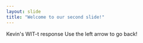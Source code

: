```yaml
---
layout: slide
title: "Welcome to our second slide!"
---
```

Kevin's WIT-t response
Use the left arrow to go back!